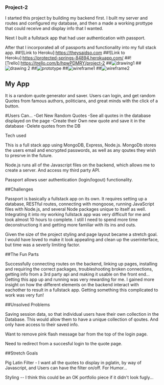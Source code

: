 ### Project-2

I started this project by building my backend first.  I built my server and routes and configured my database, and then a made a working prottype that could receive and display info that I wanted.

Next I built a fullstack app that had user authentication with passport.  

After that I incorporated all of passports and functionality into my full stack app.
##![Link to Heroku]:https://theysaidso.com
##![Link to Heroku]:https://protected-springs-84894.herokuapp.com/
##![Trello]:https://trello.com/b/hpwPDMRY/project-2
##![drawing1](http://i.imgur.com/nKXrjdu.jpg?1)
##![drawing 2](http://i.imgur.com/rOkzpHl.jpg)
##![prototype](http://i.imgur.com/pC9f82x.png)
##![wireframe1](http://i.imgur.com/aAySVF4.png)
##![wireframe2](http://i.imgur.com/0u3ugs8.png)


## My App

It is a random quote generator and saver.  Users can login, and get random Quotes from famous authors, politicians, and great minds with the click of a button. 

#Users Can...
-Get New Random Quotes
-See all quotes in the database displayed on the page
-Create their Own new quote and save it in the database
-Delete quotes from the DB


Tech used

This is a full stack app using MongoDB, Express, Node.js.  MongoDb stores the users email and encrypted passwords, as well as any qoutes they wish to presrve in the future.

Node.js runs all of the Javascript files on the backend, which allows me to create a server.  And access my third party API.

Passport allows user authentication (login/logout) functionality.


##Challenges

Passport is basically a fullstack app on its own.  It requires setting up a database, RESTful routes, connecting with mongoose, running JavaScript files with Node.js, and several Node packages unique to itself as well.  
	Integrating it into my working fullstack app was very difficult for me and took almost 10 hours to complete.
I still I need to spend more time deconstructiong it and getting more familiar with its ins and outs.  

Given the size of the project styling and page layout became a stretch goal.  I would have loved to make it look appealing and clean up the userinterface, but time was a severly limiting factor.


##The Fun Parts

Successfully connecting routes on the backend, linking up pages, installing and requiring the correct packages, troubleshooting broken connections, getting info from a 3rd party api and making it usable on the front end...
	Getting this app up and running was very rewarding for me.  I gained more insight on how the different elements on the backend interact with eachother to result in a fullstack app.  Getting something this complicated to work was very fun!



##Unsolved Problems

Saving session data, so that individual users have their own collection in the Database.  This would allow them to have a unique collection of qoutes. And only have access to their saved info.

Want to remove pink flash message bar from the top of the login page.

Need to redirect from a succesful login to the quote page.

##Stretch Goals

Pig Latin Filter - I want all the quotes to display in pglatin, by way of Javascript, and Users can have the filter on/off. For Humor...

Styling -- I think this could be an OK portfolio piece if it didn't look fugly...



